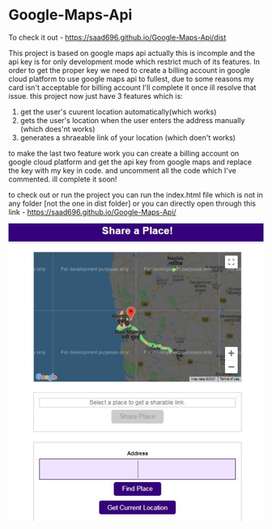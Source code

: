 # Google-Maps-Api
To check it out - https://saad696.github.io/Google-Maps-Api/dist

This project is based on google maps api 
actually this is incomple and the api key is for only development mode which restrict much of its features. 
In order to get the proper key we need to create a billing account in google cloud platform to use google maps api to fullest, due to some reasons my card isn't acceptable for billing account
I'll complete it once ill resolve that issue.
this project now just have 3 features which is:
1. get the user's cuurent location automatically(which works)
2. gets the user's location when the user enters the address manually (which does'nt works)
3. generates a shraeable link of your location (which doen't works)

to make the last two feature work you can create a billing account on google cloud platform and get the api key from google maps and replace the key with my key in code.
and uncomment all the code which I've commented.
ill complete it soon!

to check out or run the project you can run the index.html file which is not in any folder [not the one in dist folder]
or you can directly open through this link -  https://saad696.github.io/Google-Maps-Api/

<img align='center' src = https://github.com/saad696/Google-Maps-Api/blob/master/MapsApi.JPG width = 550>


